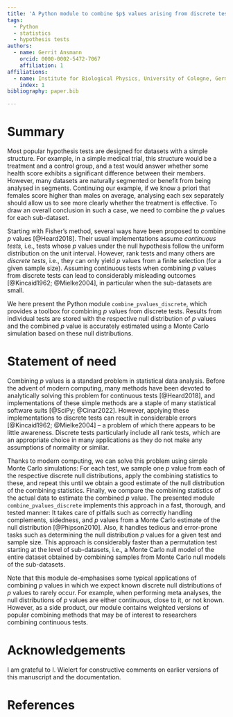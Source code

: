 ```yaml
---
title: 'A Python module to combine $p$ values arising from discrete tests.'
tags:
  - Python
  - statistics
  - hypothesis tests
authors:
  - name: Gerrit Ansmann
    orcid: 0000-0002-5472-7067
    affiliation: 1
affiliations:
  - name: Institute for Biological Physics, University of Cologne, Germany
    index: 1
bibliography: paper.bib

---
```


# Summary

Most popular hypothesis tests are designed for datasets with a simple structure.
For example, in a simple medical trial, this structure would be a treatment and a control group, and a test would answer whether some health score exhibits a significant difference between their members.
However, many datasets are naturally segmented or benefit from being analysed in segments.
Continuing our example, if we know a priori that females score higher than males on average, analysing each sex separately should allow us to see more clearly whether the treatment is effective.
To draw an overall conclusion in such a case, we need to combine the $p$ values for each sub-dataset.

Starting with Fisher’s method, several ways have been proposed to combine $p$ values [@Heard2018].
Their usual implementations assume *continuous tests,* i.e., tests whose $p$ values under the null hypothesis follow the uniform distribution on the unit interval.
However, rank tests and many others are *discrete tests,* i.e., they can only yield $p$ values from a finite selection (for a given sample size).
Assuming continuous tests when combining $p$ values from discrete tests can lead to considerably misleading outcomes [@Kincaid1962; @Mielke2004], in particular when the sub-datasets are small.

We here present the Python module `combine_pvalues_discrete`, which provides a toolbox for combining $p$ values from discrete tests.
Results from individual tests are stored with the respective null distribution of $p$ values and the combined $p$ value is accurately estimated using a Monte Carlo simulation based on these null distributions.

# Statement of need

Combining $p$ values is a standard problem in statistical data analysis.
Before the advent of modern computing, many methods have been devoted to analytically solving this problem for continuous tests [@Heard2018], and implementations of these simple methods are a staple of many statistical software suits [@SciPy; @Cinar2022].
However, applying these implementations to discrete tests can result in considerable errors [@Kincaid1962; @Mielke2004] – a problem of which there appears to be little awareness.
Discrete tests particularly include all rank tests, which are an appropriate choice in many applications as they do not make any assumptions of normality or similar.

Thanks to modern computing, we can solve this problem using simple Monte Carlo simulations:
For each test, we sample one $p$ value from each of the respective discrete null distributions, apply the combining statistics to these, and repeat this until we obtain a good estimate of the null distribution of the combining statistics.
Finally, we compare the combining statistics of the actual data to estimate the combined $p$ value.
The presented module `combine_pvalues_discrete` implements this approach in a fast, thorough, and tested manner:
It takes care of pitfalls such as correctly handling complements, sidedness, and $p$ values from a Monte Carlo estimate of the null distribution [@Phipson2010].
Also, it handles tedious and error-prone tasks such as determining the null distribution $p$ values for a given test and sample size.
This approach is considerably faster than a permutation test starting at the level of sub-datasets, i.e., a Monte Carlo null model of the entire dataset obtained by combining samples from Monte Carlo null models of the sub-datasets.

Note that this module de-emphasises some typical applications of combining $p$ values in which we expect known discrete null distributions of $p$ values to rarely occur.
For example, when performing meta analyses, the null distributions of $p$ values are either continuous, close to it, or not known.
However, as a side product, our module contains weighted versions of popular combining methods that may be of interest to researchers combining continuous tests.

# Acknowledgements

I am grateful to I. Wielert for constructive comments on earlier versions of this manuscript and the documentation.

# References

